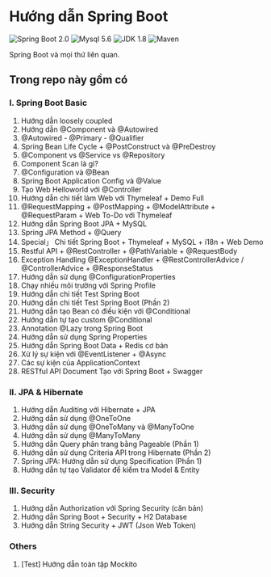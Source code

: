 Hướng dẫn Spring Boot
=========================

![Spring Boot 2.0](https://img.shields.io/badge/Spring%20Boot-2.0-brightgreen.svg)
![Mysql 5.6](https://img.shields.io/badge/Mysql-5.6-blue.svg)
![JDK 1.8](https://img.shields.io/badge/JDK-1.8-brightgreen.svg)
![Maven](https://img.shields.io/badge/Maven-3.5.0-yellowgreen.svg)
 
Spring Boot và mọi thứ liên quan.

## Trong repo này gồm có
### I. Spring Boot Basic 
1. Hướng dẫn loosely coupled
2. Hướng dẫn @Component và @Autowired
3. @Autowired - @Primary - @Qualifier
4. Spring Bean Life Cycle + @PostConstruct và @PreDestroy
5. @Component vs @Service vs @Repository
6. Component Scan là gì?
7. @Configuration và @Bean
8. Spring Boot Application Config và @Value
9. Tạo Web Helloworld với @Controller
10. Hướng dẫn chi tiết làm Web với Thymeleaf + Demo Full
11. @RequestMapping + @PostMapping + @ModelAttribute + @RequestParam + Web To-Do với Thymeleaf
12. Hướng dẫn Spring Boot JPA + MySQL
13. Spring JPA Method + @Query
14. Special」 Chi tiết Spring Boot + Thymeleaf + MySQL + i18n + Web Demo
15. Restful API + @RestController + @PathVariable + @RequestBody
16. Exception Handling @ExceptionHandler + @RestControllerAdvice / @ControllerAdvice + @ResponseStatus 
17. Hướng dẫn sử dụng @ConfigurationProperties
18. Chạy nhiều môi trường với Spring Profile
19. Hướng dẫn chi tiết Test Spring Boot
20. Hướng dẫn chi tiết Test Spring Boot (Phần 2)
21. Hướng dẫn tạo Bean có điều kiện với @Conditional
22. Hướng dẫn tự tạo custom @Conditional
23. Annotation @Lazy trong Spring Boot
24. Hướng dẫn sử dụng Spring Properties
25. Hướng dẫn Spring Boot Data + Redis cơ bản
26. Xử lý sự kiện với @EventListener + @Async
27. Các sự kiện của ApplicationContext
28. RESTful API Document Tạo với Spring Boot + Swagger

### II. JPA & Hibernate

1. Hướng dẫn Auditing với Hibernate + JPA
2. Hướng dẫn sử dụng @OneToOne
3. Hướng dẫn sử dụng @OneToMany và @ManyToOne
4. Hướng dẫn sử dụng @ManyToMany
5. Hướng dẫn Query phân trang bằng Pageable (Phần 1)
6. Hướng dẫn sử dụng Criteria API trong Hibernate (Phần 2)
7. Spring JPA: Hướng dẫn sử dụng Specification (Phần 1)
8. Hướng dẫn tự tạo Validator để kiểm tra Model & Entity

### III. Security

1. Hướng dẫn Authorization với Spring Security (căn bản)
2. Hướng dẫn Spring Boot + Security + H2 Database
3. Hướng dẫn String Security + JWT (Json Web Token)

### Others

1. [Test] Hướng dẫn toàn tập Mockito


